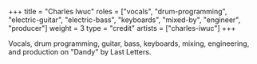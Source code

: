 +++
title = "Charles Iwuc"
roles = ["vocals", "drum-programming", "electric-guitar", "electric-bass", "keyboards", "mixed-by", "engineer", "producer"]
weight = 3
type = "credit"
artists = ["charles-iwuc"]
+++

Vocals, drum programming, guitar, bass, keyboards, mixing, engineering, and production on "Dandy" by Last Letters.
